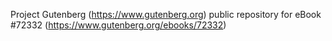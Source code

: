 Project Gutenberg (https://www.gutenberg.org) public repository
for eBook #72332 (https://www.gutenberg.org/ebooks/72332)
